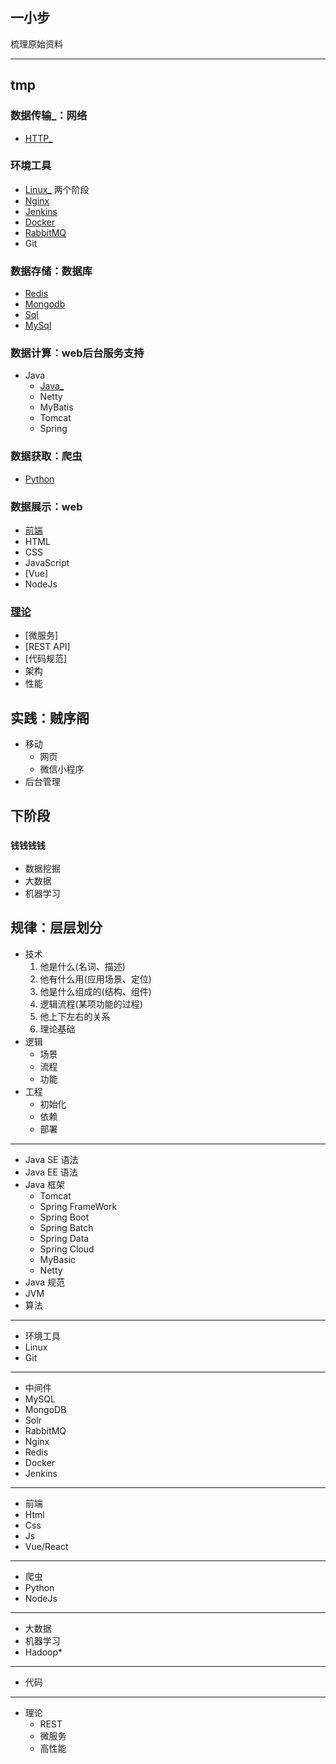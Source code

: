 ##  一小步

梳理原始资料

----

##  tmp

### 数据传输_：网络
-   [HTTP_](019/READEM.md)

### 环境工具
-   [Linux_](010s/READEM.md) 两个阶段
-   [Nginx](004/READEM.md)
-   [Jenkins](009/READEM.md)
-   [Docker](005/READEM.md)
-   [RabbitMQ](006/READEM.md)
-   Git

### 数据存储：数据库
-   [Redis](001/README.md)
-   [Mongodb](002/README.md)
-   [Sql](018/READEM.md)
-   [MySql](003/README.md)

### 数据计算：web后台服务支持
-   Java
    -   [Java_](015s/README.md)
    -   Netty
    -   MyBatis
    -   Tomcat
    -   Spring

### 数据获取：爬虫
-   [Python](017/READEM.md)

### 数据展示：web
-   [前端](016/READEM.md)
-   HTML
-   CSS
-   JavaScript
-   [Vue]
-   NodeJs


### [理论](020s/READEM.md)
-   [微服务]
-   [REST API]
-   [代码规范]
-   架构
-   性能

##  实践：贼序阁
-   移动
    -   网页
    -   微信小程序
-   后台管理


##  下阶段
### `钱钱钱钱`
-   数据挖掘
-   大数据
-   机器学习

##  规律：层层划分
-   技术
    1.  他是什么(名词、描述)
    2.  他有什么用(应用场景、定位)
    3.  他是什么组成的(结构、组件)
    4.  逻辑流程(某项功能的过程)
    5.  他上下左右的关系
    6.  理论基础
-   逻辑
    -   场景
    -   流程
    -   功能
-   工程
    -   初始化
    -   依赖
    -   部署


----
-   Java SE 语法
-   Java EE 语法
-   Java 框架
    -   Tomcat
    -   Spring FrameWork
    -   Spring Boot
    -   Spring Batch
    -   Spring Data
    -   Spring Cloud
    -   MyBasic
    -   Netty
-   Java 规范
-   JVM
-   算法
---
-   环境工具
-   Linux
-   Git
----
-   中间件
-   MySQL
-   MongoDB
-   Solr
-   RabbitMQ
-   Nginx
-   Redis
-   Docker
-   Jenkins
----
-   前端
-   Html
-   Css
-   Js
-   Vue/React
----
-   爬虫
-   Python
-   NodeJs
----
-   大数据
-   机器学习
-   Hadoop*
----
-   代码
----
-   理论
    -   REST
    -   微服务
    -   高性能
